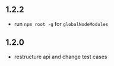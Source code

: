 ## 1.2.2
- run `npm root -g` for `globalNodeModules`

## 1.2.0
- restructure api and change test cases